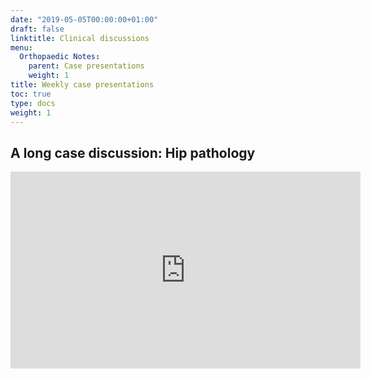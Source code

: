 ```yaml
---
date: "2019-05-05T00:00:00+01:00"
draft: false
linktitle: Clinical discussions
menu:
  Orthopaedic Notes:
    parent: Case presentations
    weight: 1
title: Weekly case presentations
toc: true
type: docs
weight: 1
---
```

## A long case discussion: Hip pathology

<iframe width="560" height="315" src="https://www.youtube.com/embed/mU7gPoeftvE" frameborder="0" allow="accelerometer; autoplay; clipboard-write; encrypted-media; gyroscope; picture-in-picture" allowfullscreen></iframe>